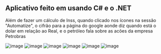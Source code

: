 <h2>Aplicativo feito em usando C# e o .NET</h2>


<p>Além de fazer um cálculo de Inss, quando clicado nos ícones na sessão "Automatize", o cifrão para a página do google aonde diz quando está o dolar em relação ao Real, e o petróleo fala sobre as acões da empresa Petrobras</p>


![image](https://github.com/stevammm/C-/assets/129697376/c1f82b27-5fa7-4fe6-845d-32d99cf45ddd)
![image](https://github.com/stevammm/C-/assets/129697376/f473f343-a16a-408e-8a90-0597161b1b96)
![image](https://github.com/stevammm/C-/assets/129697376/577743ab-7577-49be-af04-c646580748db)
![image](https://github.com/stevammm/C-/assets/129697376/0cdd3c38-53d9-4a35-9e8b-21d84e0c394a)
![image](https://github.com/stevammm/C-/assets/129697376/ae7e8af5-1b27-41a0-abd7-011cea4e2814)
![image](https://github.com/stevammm/C-/assets/129697376/530be945-ebe0-4f1d-917b-68d1b85f73ec)

